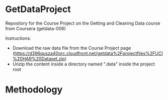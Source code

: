 GetDataProject
==============

Repository for the Course Project on the Getting and Cleaning Data course from Coursera (getdata-006)


Instructions:
- Download the raw data file from the Course Project page (https://d396qusza40orc.cloudfront.net/getdata%2Fprojectfiles%2FUCI%20HAR%20Dataset.zip)
- Unzip the content inside a directory named ".data" inside the project root


Methodology
===========

